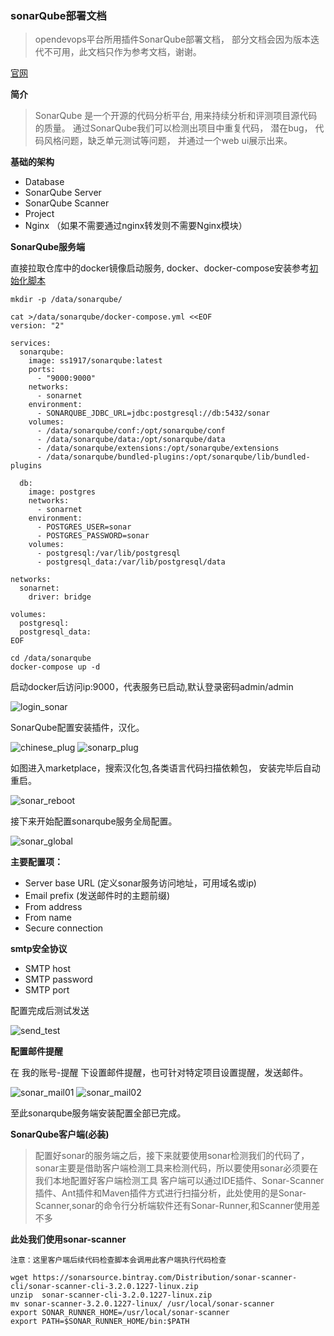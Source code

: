 ### sonarQube部署文档

> opendevops平台所用插件SonarQube部署文档， 部分文档会因为版本迭代不可用，此文档只作为参考文档，谢谢。

[官网](https://www.sonarqube.org/)


**简介**

> SonarQube 是一个开源的代码分析平台, 用来持续分析和评测项目源代码的质量。 通过SonarQube我们可以检测出项目中重复代码， 潜在bug， 代码风格问题，缺乏单元测试等问题， 并通过一个web ui展示出来。

**基础的架构**
- Database
- SonarQube Server
- SonarQube Scanner
- Project
- Nginx （如果不需要通过nginx转发则不需要Nginx模块）

**SonarQube服务端** 


直接拉取仓库中的docker镜像启动服务, docker、docker-compose安装参考[初始化脚本](https://github.com/opendevops-cn/opendevops/tree/master/scripts)

```
mkdir -p /data/sonarqube/

cat >/data/sonarqube/docker-compose.yml <<EOF
version: "2"

services:
  sonarqube:
    image: ss1917/sonarqube:latest
    ports:
      - "9000:9000"
    networks:
      - sonarnet
    environment:
      - SONARQUBE_JDBC_URL=jdbc:postgresql://db:5432/sonar
    volumes:
      - /data/sonarqube/conf:/opt/sonarqube/conf
      - /data/sonarqube/data:/opt/sonarqube/data
      - /data/sonarqube/extensions:/opt/sonarqube/extensions
      - /data/sonarqube/bundled-plugins:/opt/sonarqube/lib/bundled-plugins

  db:
    image: postgres
    networks:
      - sonarnet
    environment:
      - POSTGRES_USER=sonar
      - POSTGRES_PASSWORD=sonar
    volumes:
      - postgresql:/var/lib/postgresql
      - postgresql_data:/var/lib/postgresql/data

networks:
  sonarnet:
    driver: bridge

volumes:
  postgresql:
  postgresql_data:
EOF

cd /data/sonarqube
docker-compose up -d

```

启动docker后访问ip:9000，代表服务已启动,默认登录密码admin/admin

![login_sonar](./_static/images/login_sonar.png)

SonarQube配置安装插件，汉化。

![chinese_plug](./_static/images/chinese_plug.png)
![sonarp_plug](./_static/images/sonarp_plug.png)

如图进入marketplace，搜索汉化包,各类语言代码扫描依赖包， 安装完毕后自动重启。

![sonar_reboot](./_static/images/sonar_reboot.png)

接下来开始配置sonarqube服务全局配置。

![sonar_global](./_static/images/sonar_global.png)

**主要配置项：**

- Server base URL (定义sonar服务访问地址，可用域名或ip)
- Email prefix (发送邮件时的主题前缀)
- From address
- From name
- Secure connection

**smtp安全协议**
- SMTP host
- SMTP password
- SMTP port

配置完成后测试发送

![send_test](./_static/images/send_test.png)

**配置邮件提醒**

在 我的账号-提醒 下设置邮件提醒，也可针对特定项目设置提醒，发送邮件。

![sonar_mail01](./_static/images/sonar_mail01.png)
![sonar_mail02](./_static/images/sonar_mail02.png)

至此sonarqube服务端安装配置全部已完成。


**SonarQube客户端(必装)**
> 配置好sonar的服务端之后，接下来就要使用sonar检测我们的代码了，sonar主要是借助客户端检测工具来检测代码，所以要使用sonar必须要在我们本地配置好客户端检测工具
客户端可以通过IDE插件、Sonar-Scanner插件、Ant插件和Maven插件方式进行扫描分析，此处使用的是Sonar-Scanner,sonar的命令行分析端软件还有Sonar-Runner,和Scanner使用差不多


**此处我们使用sonar-scanner**

`注意：这里客户端后续代码检查脚本会调用此客户端执行代码检查`

```shell
wget https://sonarsource.bintray.com/Distribution/sonar-scanner-cli/sonar-scanner-cli-3.2.0.1227-linux.zip
unzip  sonar-scanner-cli-3.2.0.1227-linux.zip
mv sonar-scanner-3.2.0.1227-linux/ /usr/local/sonar-scanner
export SONAR_RUNNER_HOME=/usr/local/sonar-scanner
export PATH=$SONAR_RUNNER_HOME/bin:$PATH
```
